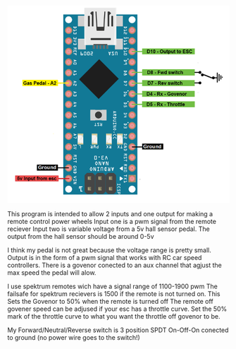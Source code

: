 
![Image of Yaktocat](https://github.com/Voodoobrew101/Remote_control_Power_Wheels_Project/blob/1430507ba15cb4d7a0cb1d20398603b2737df3e7/Pinout.png)

This program is intended to allow 2 inputs and one output for making a remote control power wheels
Input one is a pwm signal from the remote reciever
Input two is variable voltage from a 5v hall sensor pedal. 
  The output from the hall sensor should be around 0-5v

I think my pedal is not great because the voltage range is pretty small.
Output is in the form of a pwm signal that works with RC car speed controllers.
There is a govenor conected to an aux channel that agjust the max speed the pedal will alow.

I use spektrum remotes wich have a signal range of 1100-1900 pwm 
The failsafe for spektrum recievers is 1500 if the remote is not turned on. 
This Sets the Govenor to 50% when the remote is turned off
  The remote off govener speed can be adjused if your esc has a throttle curve.
    Set the 50% mark of the throttle curve to what you want the throttle off govenor to be.

My Forward/Neutral/Reverse switch is 3 position SPDT On-Off-On conected to ground (no power wire goes to the switch!)
